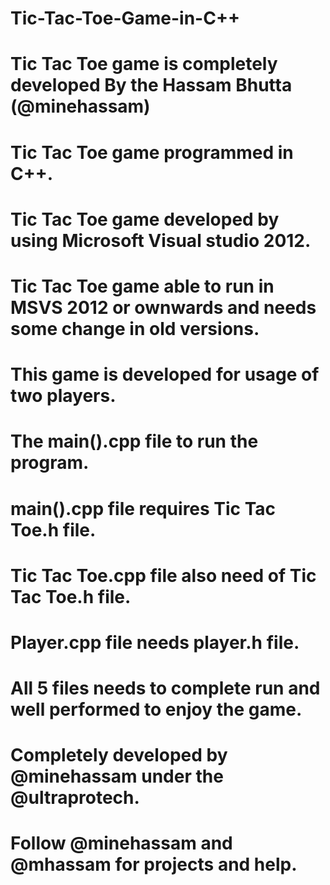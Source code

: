 # Tic-Tac-Toe-Game-in-C++
# Tic Tac Toe game is completely developed By the Hassam Bhutta (@minehassam)
# Tic Tac Toe game programmed in C++.
# Tic Tac Toe game developed by using Microsoft Visual studio 2012.
# Tic Tac Toe game able to run in MSVS 2012 or ownwards and needs some change in old versions.
# This game is developed for usage of two players.
# The main().cpp file to run the program.
# main().cpp file requires Tic Tac Toe.h file.
# Tic Tac Toe.cpp file also need of Tic Tac Toe.h file.
# Player.cpp file needs player.h file.
# All 5 files needs to complete run and well performed to enjoy the game.
# Completely developed by @minehassam under the @ultraprotech.
# Follow @minehassam and @mhassam for projects and help.
